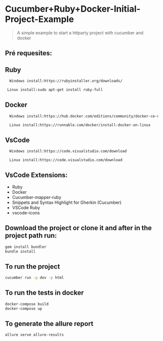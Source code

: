 # Cucumber+Ruby+Docker-Initial-Project-Example
> A simple example to start a httparty project with cucumber and docker


## Pré requesites:

## Ruby

```sh
  Windows install:https://rubyinstaller.org/downloads/
  ```
 ```sh
  Linux install:sudo apt-get install ruby-full
 ```
  
## Docker

```sh
  Windows install:https://hub.docker.com/editions/community/docker-ce-desktop-windows/
  ```
```sh
  Linux install:https://runnable.com/docker/install-docker-on-linux
```	
## VsCode

```sh
  Windows install:https://code.visualstudio.com/download
 ```
```sh
  Linux install:https://code.visualstudio.com/download
```
## VsCode Extensions:

  * Ruby	
  * Docker
  * Cucumber-mapper-ruby	
  * Snippets and Syntax Highlight for Gherkin (Cucumber)	
  * VSCode Ruby
  * vscode-icons
	
## Download the project or clone it and after in the project path run:

```sh
gem install bundler
bundle install
```
## To run the project

 ```sh
cucumber run -p dev -p html
```
## To run the tests in docker

 ```sh
docker-compose build
docker-compose up
```
## To generate the allure report

 ```sh
allure serve allure-results
```
